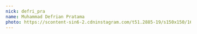 ```yaml
---
nick: defri_pra
name: Muhammad Defrian Pratama
photo: https://scontent-sin6-2.cdninstagram.com/t51.2885-19/s150x150/16110535_1284756631594224_762860834006237184_a.jpg
---
```

